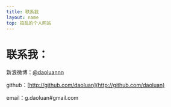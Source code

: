 ```yaml
---
title: 联系我
layout: name
top: 捣乱的个人网站
---
```


联系我：
=====
新浪微博：[@daoluannn](http://weibo.com/daoluanxiaozi)

github：[http://github.com/daoluan](http://github.com/daoluan)

email：g.daoluan#gmail.com
